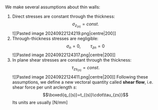 We make several assumptions about thin walls:
1) Direct stresses are constant through the thickness:
$$\sigma_{z_{(n)}}=const.$$
![[Pasted image 20240922124219.png|centre|200]]
2) Through-thickness stresses are negligible:
$$\sigma_{n}=0,~~~~~~~~\tau_{zn}=0$$
![[Pasted image 20240922124317.png|centre|200]]
3) In plane shear stresses are constant through the thickness:
$$\tau_{zs_{(n)}}=const.$$
![[Pasted image 20240922124411.png|centre|200]]
Following these assumptions, we define a new vectoral quantity called **shear flow**, i.e. shear force per unit arclength $s$:
$$\boxed{q_{(s)}=t_{(s)}\cdot\tau_{zs}}$$
Its units are usually $\text{[N/mm]}$

